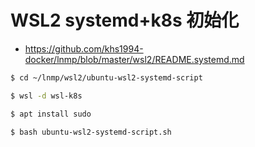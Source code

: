 # WSL2 systemd+k8s 初始化

* https://github.com/khs1994-docker/lnmp/blob/master/wsl2/README.systemd.md

```bash
$ cd ~/lnmp/wsl2/ubuntu-wsl2-systemd-script

$ wsl -d wsl-k8s

$ apt install sudo

$ bash ubuntu-wsl2-systemd-script.sh
```
